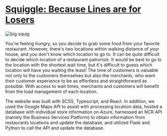 # [Squiggle: Because Lines are for Losers](https://devpost.com/software/squiggle-igad5p)
![big squig](https://uc4a0ba7f47e90aa20783a8a130a.dl.dropboxusercontent.com/cd/0/inline/BBy-UrBGjdmwl1h7NadRzFM1FWQn9PgZEc7N8sKuI0XLn4nCKA25VJA_qIsXV2vmWLsKMftfyaRJpFdydYyFjFS1Qp-Pr0lepwocbkjv9u-W5v_NnEeSSPg5Q4Pd7S9BMyk/file#)

You're feeling hungry, so you decide to grab some food from your favorite restaurant. However, there's two locations within walking distance of your house, and you don't know which location to go to. It can be quite difficult to decide which location of a restaurant patronize. It would be best to go to the location with the shortest wait time, but it's difficult to guess which location will have you waiting the least! The time of customers is valuable not only to the customers themselves but also the merchants, who want their customer experience to be as effortless and straightforward as possible. With access to wait times, merchants and customers will benefit from the load management of each location.

The website was built with SCSS, Typescript, and React. In addition, we used the Google Maps API to assist with processing location data, hosted a database with individual store information on Azure, harnessed an NCR API (namely the Business Services Platform) to obtain information from restaurants locations and update the database, and utilized Flask and Python to call the API and update the database.
